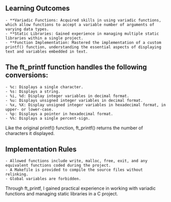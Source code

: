 ## Learning Outcomes

    - **Variadic Functions: Acquired skills in using variadic functions, which allow functions to accept a variable number of arguments of varying data types.
    - **Static Libraries: Gained experience in managing multiple static libraries within a single project.
    - **Function Implementation: Mastered the implementation of a custom printf() function, understanding the essential aspects of displaying text and variables embedded in text.

## The ft_printf function handles the following conversions:

    - %c: Displays a single character.
    - %s: Displays a string.
    - %i, %d: Display integer variables in decimal format.
    - %u: Displays unsigned integer variables in decimal format.
    - %x, %X: Display unsigned integer variables in hexadecimal format, in upper- or lower-case.
    - %p: Displays a pointer in hexadecimal format.
    - %%: Displays a single percent-sign.

Like the original printf() function, ft_printf() returns the number of characters it displayed.

## Implementation Rules

    - Allowed functions include write, malloc, free, exit, and any equivalent functions coded during the project.
    - A Makefile is provided to compile the source files without relinking.
    - Global variables are forbidden.

Through ft_printf, I gained practical experience in working with variadic functions and managing static libraries in a C project.
